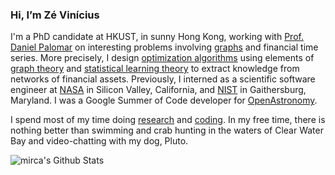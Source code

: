 ### Hi, I’m Zé Vinícius

I'm a PhD candidate at HKUST, in sunny Hong Kong, working with [Prof. Daniel Palomar](https://github.com/dppalomar)
on interesting problems involving [graphs](https://en.wikipedia.org/wiki/Graph_(discrete_mathematics)) and financial time series.
More precisely, I design [optimization algorithms](https://en.wikipedia.org/wiki/Mathematical_optimization) using elements of [graph theory](https://en.wikipedia.org/wiki/Graph_theory) and [statistical learning theory](https://en.wikipedia.org/wiki/Statistical_learning_theory)
to extract knowledge from networks of financial assets. Previously, I interned as a scientific software engineer
at [NASA](https://exoplanets.nasa.gov/news/1529/meet-the-kepler-mission-team/) in Silicon Valley, California, 
and [NIST](https://www.nist.gov) in Gaithersburg, Maryland. I was a Google Summer of Code developer for [OpenAstronomy](https://www.openastronomy.org).

I spend most of my time doing [research](https://scholar.google.com/citations?hl=en&user=ilvNpCoAAAAJ&view_op=list_works&sortby=pubdate)
and [coding](https://github.com/mirca). In my free time, there is nothing better than swimming and crab hunting in the waters
of Clear Water Bay and video-chatting with my dog, Pluto.

<p align="center">
<img align="left" src="https://github-readme-stats.vercel.app/api/top-langs/?username=mirca&hide=html,javascript,tex,css,postscript,ruby,jupyter%20notebook&langs_count=100&layout=compact&theme=dracula" alt="mirca's Github Stats" />
</p>
